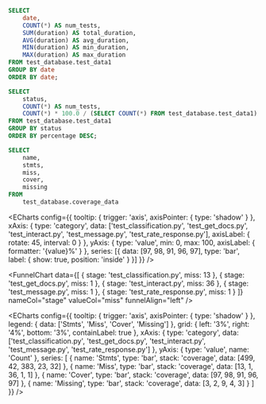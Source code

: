 ```sql table5
SELECT
    date,
    COUNT(*) AS num_tests,
    SUM(duration) AS total_duration,
    AVG(duration) AS avg_duration,
    MIN(duration) AS min_duration,
    MAX(duration) AS max_duration
FROM test_database.test_data1
GROUP BY date
ORDER BY date;
```


```sql table6
SELECT
    status,
    COUNT(*) AS num_tests,
    COUNT(*) * 100.0 / (SELECT COUNT(*) FROM test_database.test_data1) AS percentage
FROM test_database.test_data1
GROUP BY status
ORDER BY percentage DESC;
```

<!-- test_database.test_data1 -->

```sql table7
SELECT 
    name,
    stmts,
    miss,
    cover,
    missing
FROM 
    test_database.coverage_data
```


<ECharts
    config={{
        tooltip: {
            trigger: 'axis',
            axisPointer: {
                type: 'shadow'
            }
        },
        xAxis: {
            type: 'category',
            data: ['test_classification.py', 'test_get_docs.py', 'test_interact.py', 'test_message.py', 'test_rate_response.py'],
            axisLabel: {
                rotate: 45,
                interval: 0
            }
        },
        yAxis: {
            type: 'value',
            min: 0,
            max: 100,
            axisLabel: {
                formatter: '{value}%'
            }
        },
        series: [{
            data: [97, 98, 91, 96, 97],
            type: 'bar',
            label: {
                show: true,
                position: 'inside'
            }
        }]
    }}
/>

<FunnelChart 
    data={[
        { stage: 'test_classification.py', miss: 13 },
        { stage: 'test_get_docs.py', miss: 1 },
        { stage: 'test_interact.py', miss: 36 },
        { stage: 'test_message.py', miss: 1 },
        { stage: 'test_rate_response.py', miss: 1 }
    ]}
    nameCol="stage"
    valueCol="miss"
    funnelAlign="left"
/>


<ECharts
    config={{
        tooltip: {
            trigger: 'axis',
            axisPointer: {
                type: 'shadow'
            }
        },
        legend: {
            data: ['Stmts', 'Miss', 'Cover', 'Missing']
        },
        grid: {
            left: '3%',
            right: '4%',
            bottom: '3%',
            containLabel: true
        },
        xAxis: {
            type: 'category',
            data: ['test_classification.py', 'test_get_docs.py', 'test_interact.py', 'test_message.py', 'test_rate_response.py']
        },
        yAxis: {
            type: 'value',
            name: 'Count'
        },
        series: [
            {
                name: 'Stmts',
                type: 'bar',
                stack: 'coverage',
                data: [499, 42, 383, 23, 32]
            },
            {
                name: 'Miss',
                type: 'bar',
                stack: 'coverage',
                data: [13, 1, 36, 1, 1]
            },
            {
                name: 'Cover',
                type: 'bar',
                stack: 'coverage',
                data: [97, 98, 91, 96, 97]
            },
            {
                name: 'Missing',
                type: 'bar',
                stack: 'coverage',
                data: [3, 2, 9, 4, 3]
            }
        ]
    }}
/>
